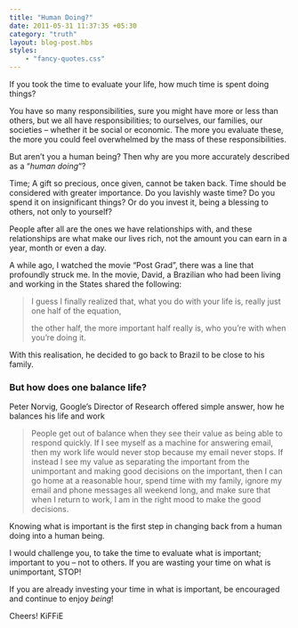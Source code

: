 ```yaml
---
title: "Human Doing?"
date: 2011-05-31 11:37:35 +05:30
category: "truth"
layout: blog-post.hbs
styles:
    - "fancy-quotes.css"
---
```

If you took the time to evaluate your life, how much time is spent doing things?


You have so many responsibilities, sure you might have more or less than others, but we all have responsibilities; to ourselves, our families, our societies – whether it be social or economic. The more you evaluate these, the more you could feel overwhelmed by the mass of these responsibilities.


But aren’t you a human being? Then why are you more accurately described as a “_human doing_“?


Time; A gift so precious, once given, cannot be taken back. Time should be considered with greater importance. Do you lavishly waste time? Do you spend it on insignificant things? Or do you invest it, being a blessing to others, not only to yourself?


People after all are the ones we have relationships with, and these relationships are what make our lives rich, not the amount you can earn in a year, month or even a day.


A while ago, I watched the movie “Post Grad”, there was a line that profoundly struck me. In the movie, David, a Brazilian who had been living and working in the States shared the following:


>I guess I finally realized that, what you do with your life is, really just one half of the equation,
>
>the other half, the more important half really is, who you’re with when you’re doing it.


With this realisation, he decided to go back to Brazil to be close to his family.


### But how does one balance life?


Peter Norvig, Google’s Director of Research offered simple answer, how he balances his life and work

> People get out of balance when they see their value as being able to respond quickly. If I see myself as a machine for answering email, then my work life would never stop because my email never stops. If instead I see my value as separating the important from the unimportant and making good decisions on the important, then I can go home at a reasonable hour, spend time with my family, ignore my email and phone messages all weekend long, and make sure that when I return to work, I am in the right mood to make the good decisions.


Knowing what is important is the first step in changing back from a human doing into a human being.


I would challenge you, to take the time to evaluate what is important; important to you – not to others. If you are wasting your time on what is unimportant, STOP!


If you are already investing your time in what is important, be encouraged and continue to enjoy _being_!


Cheers! KiFFiE
